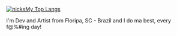 [![nicksMy Top Langs](https://github-readme-stats.vercel.app/api/top-langs/?username=nicksMy&theme=dracula&layout=compact)](https://github.com/nicksMy/github-readme-stats)

I'm Dev and Artist from Floripa, SC - Brazil and I do ma best, every f@%#ing day!
